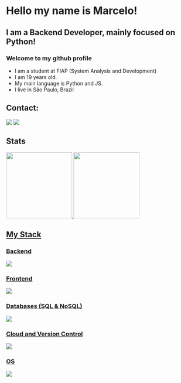 # Hello my name is Marcelo!
## I am a Backend Developer, mainly focused on Python!
### Welcome to my github profile

- I am a student at FIAP (System Analysis and Development)
- I am 19 years old.
- My main language is Python and JS.
- I live in São Paulo, Brazil

## Contact:

<div>
  <a href = "mailto:marcelodias.desenvolvedor@gmail.com"><img loading="lazy" src="https://img.shields.io/badge/Gmail-D14836?style=for-the-badge&logo=gmail&logoColor=white" target="_blank"></a>
  <a href="https://www.linkedin.com/in/marcelohespanholdias" target="_blank"><img loading="lazy" src="https://img.shields.io/badge/-LinkedIn-%230077B5?style=for-the-badge&logo=linkedin&logoColor=white" target="_blank"></a>   
</div>

## Stats

<div>
  <a href="https://github.com/marcelodiass">
  <img loading="lazy" height="180em" src="https://github-readme-stats.vercel.app/api/top-langs/?username=marcelodiass&layout=compact&langs_count=7&theme=dracula"/>
  <img loading="lazy" height="180em" src="https://github-readme-stats.vercel.app/api?username=marcelodiass&show_icons=true&theme=dracula&include_all_commits=true&count_private=true"/>
</div>

## My Stack

### Backend
<div>
  <img src="https://skillicons.dev/icons?i=py,django,flask,nodejs,express" />
</div>

### Frontend
<div>
  <img src="https://skillicons.dev/icons?i=react,ts,js,html,css" />
</div>

### Databases (SQL & NoSQL)
<div>
  <img src="https://skillicons.dev/icons?i=mongodb,mysql,postgres" />
</div>

### Cloud and Version Control
<div>
  <img src="https://skillicons.dev/icons?i=github,azure,docker" />
</div>

### OS
<div>
  <img src="https://skillicons.dev/icons?i=windows,linux" />
</div>
